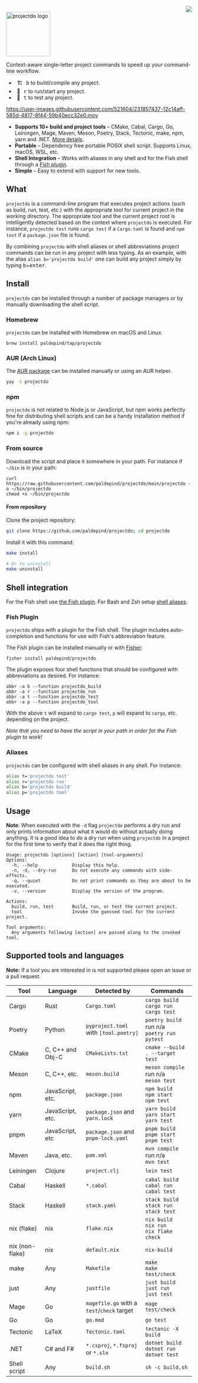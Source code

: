 <div align="right">
  <a href="https://github.com/paldepind/projectdo/actions/workflows/makefile.yml">
    <img src="https://github.com/paldepind/projectdo/actions/workflows/makefile.yml/badge.svg" />
  </a>
</div>
<picture>
  <source media="(prefers-color-scheme: dark)" srcset="docs/logo-dark.png">
  <source media="(prefers-color-scheme: light)" srcset="docs/logo-light.png">
  <img alt="projectdo logo" src="docs/logo-light.png" height="120">
</picture>

Context-aware single-letter project commands to speed up your command-line workflow.

* &hairsp; 🏗 &hairsp; <kbd>b</kbd> to build/compile any project.
* &hairsp; 🚀 &hairsp; <kbd>r</kbd> to run/start any project.
* &hairsp; 🧪 &hairsp; <kbd>t</kbd> to test any project.

https://user-images.githubusercontent.com/521604/231857437-12c14aff-585d-4817-8f44-59b40ecc32e0.mov

* **Supports 10+ build and project tools** – CMake, Cabal, Cargo, Go,
  Leiningen, Mage, Maven, Meson, Poetry, Stack, Tectonic, make, npm, yarn and .NET.
  [More details](#supported-tools-and-languages).
* **Portable** – Dependency free portable POSIX shell script. Supports Linux,
  macOS, WSL, etc.
* **Shell Integration** – Works with aliases in any shell and for the Fish
  shell through a [Fish plugin](#fish-plugin).
* **Simple** – Easy to extend with support for new tools.

## What

`projectdo` is a command-line program that executes project actions (such as
build, run, test, etc.) with the appropriate tool for current project in the
working directory. The appropriate tool and the current project root is
intelligently detected based on the context where `projectdo` is executed. For
instance, `projectdo test` runs `cargo test` if a `Cargo.toml` is found and
`npm test` if a `package.json` file is found.

By combining `projectdo` with shell aliases or shell abbreviations project
commands can be run in any project with less typing. As an example, with the
alias `alias b='projectdo build'` one can build any project simply by typing
<kbd>b</kbd>+<kbd>enter</kbd>.

## Install

`projectdo` can be installed through a number of package managers or by
manually downloading the shell script.

### Homebrew

`projectdo` can be installed with Homebrew on macOS and Linux.

```
brew install paldepind/tap/projectdo
```

### AUR (Arch Linux)

The [AUR package](https://aur.archlinux.org/packages/projectdo) can be installed manually or using an AUR helper.

```sh
yay -S projectdo
```

### npm

`projectdo` is not related to Node.js or JavaScript, but npm works perfectly
fine for distributing shell scripts and can be a handy installation method if
you're already using npm:


```sh
npm i -g projectdo
```

### From source

Download the script and place it somewhere in your path. For instance if
`~/bin` is in your path:

```
curl https://raw.githubusercontent.com/paldepind/projectdo/main/projectdo -o ~/bin/projectdo
chmod +x ~/bin/projectdo
```

#### From repository

Clone the project repository:

```sh
git clone https://github.com/paldepind/projectdo; cd projectdo
```

Install it with this command:

```sh
make install

# Or to uninstall
make uninstall
```

## Shell integration

For the Fish shell use [the Fish plugin](#fish-plugin). For Bash and Zsh setup
[shell aliases](#aliases).

### Fish Plugin

`projectdo` ships with a plugin for the Fish shell. The plugin includes
auto-completion and functions for use with Fish's abbreviation feature.

The Fish plugin can be installed manually or with
[Fisher](https://github.com/jorgebucaran/fisher):

```
fisher install paldepind/projectdo
```

The plugin exposes four shell functions that should be configured with
abbreviations as desired. For instance:

```
abbr -a b --function projectdo_build
abbr -a r --function projectdo_run
abbr -a t --function projectdo_test
abbr -a p --function projectdo_tool
```

With the above `t` will expand to `cargo test`, `p` will expand to `cargo`,
etc. depending on the project.

_Note that you need to have the script in your path in order for the Fish plugin to work!_

### Aliases

`projectdo` can be configured with shell aliases in any shell. For instance:

```sh
alias t='projectdo test'
alias r='projectdo run'
alias b='projectdo build'
alias p='projectdo tool'
```

## Usage

**Note**: When executed with the `-d` flag `projectdo` performs a dry run and
only prints information about what it would do without actually doing anything.
It is a good idea to do a dry run when using `projectdo` in a project for the
first time to verify that it does the right thing.

```
Usage: projectdo [options] [action] [tool-arguments]
Options:
  -h, --help             Display this help.
  -n, -d, --dry-run      Do not execute any commands with side-effects.
  -q, --quiet            Do not print commands as they are about to be executed.
  -v, --version          Display the version of the program.

Actions:
  build, run, test       Build, run, or test the current project.
  tool                   Invoke the guessed tool for the current project.

Tool arguments:
  Any arguments following [action] are passed along to the invoked tool.
```

## Supported tools and languages

**Note:** If a tool you are interested in is not supported please open an issue or a pull
request.

| Tool            | Language         | Detected by                                | Commands                                               |
|-----------------|------------------|--------------------------------------------|--------------------------------------------------------|
| Cargo           | Rust             | `Cargo.toml`                               | `cargo build` <br/> `cargo run` <br/> `cargo test`     |
| Poetry          | Python           | `pyproject.toml` with `[tool.poetry]`      | `poetry build` <br/> run n/a <br/> `poetry run pytest` |
| CMake           | C, C++ and Obj-C | `CMakeLists.txt`                           | `cmake --build . --target test`                        |
| Meson           | C, C++, etc.     | `meson.build`                              | `meson compile` <br/> run n/a <br/> `meson test`       |
| npm             | JavaScript, etc. | `package.json`                             | `npm build` <br/> `npm start` <br/> `npm test`         |
| yarn            | JavaScript, etc. | `package.json` and `yarn.lock`             | `yarn build` <br/> `yarn start` <br/> `yarn test`      |
| pnpm            | JavaScript, etc  | `package.json` and `pnpm-lock.yaml`        | `pnpm build` <br/> `pnpm start` <br/> `pnpm test`      |
| Maven           | Java, etc.       | `pom.xml`                                  | `mvn compile` <br/> run n/a <br/> `mvn test`           |
| Leiningen       | Clojure          | `project.clj`                              | `lein test`                                            |
| Cabal           | Haskell          | `*.cabal`                                  | `cabal build` <br/> `cabal run` <br/> `cabal test`     |
| Stack           | Haskell          | `stack.yaml`                               | `stack build` <br/> `stack run` <br/> `stack test`     |
| nix (flake)     | nix              | `flake.nix`                                | `nix build` <br/> `nix run` <br/> `nix flake check`    |
| nix (non-flake) | nix              | `default.nix`                              | `nix-build`                                            |
| make            | Any              | `Makefile`                                 | `make` <br/> `make test/check`                         |
| just            | Any              | `justfile`                                 | `just build` <br /> `just run` <br /> `just test`      |
| Mage            | Go               | `magefile.go` with a `test`/`check` target | `mage test/check`                                      |
| Go              | Go               | `go.mod`                                   | `go test`                                              |
| Tectonic        | LaTeX            | `Tectonic.toml`                            | `tectonic -X build`                                    |
| .NET            | C# and F#        | `*.csproj`, `*.fsproj` or `*.sln`          | `dotnet build` <br/> `dotnet run` <br/> `dotnet test`  |
| Shell script    | Any              | `build.sh`                                 | `sh -c build.sh`                                       |
